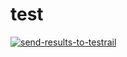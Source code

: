 # test
[![send-results-to-testrail](https://github.com/imda-benedictlee/test/actions/workflows/testrail.yml/badge.svg)](https://github.com/imda-benedictlee/test/actions/workflows/testrail.yml)
